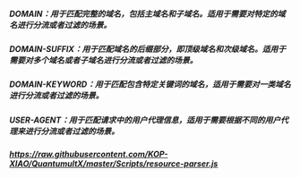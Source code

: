 ##### DOMAIN：用于匹配完整的域名，包括主域名和子域名。适用于需要对特定的域名进行分流或者过滤的场景。
##### DOMAIN-SUFFIX：用于匹配域名的后缀部分，即顶级域名和次级域名。适用于需要对多个域名或者子域名进行分流或者过滤的场景。
##### DOMAIN-KEYWORD：用于匹配包含特定关键词的域名，适用于需要对一类域名进行分流或者过滤的场景。
##### USER-AGENT：用于匹配请求中的用户代理信息，适用于需要根据不同的用户代理来进行分流或者过滤的场景。
##### https://raw.githubusercontent.com/KOP-XIAO/QuantumultX/master/Scripts/resource-parser.js
